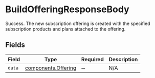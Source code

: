 # BuildOfferingResponseBody

Success. The new subscription offering is created with the specified subscription products and plans attached to the offering.


## Fields

| Field                                                      | Type                                                       | Required                                                   | Description                                                |
| ---------------------------------------------------------- | ---------------------------------------------------------- | ---------------------------------------------------------- | ---------------------------------------------------------- |
| `data`                                                     | [components.Offering](../../models/components/offering.md) | :heavy_minus_sign:                                         | N/A                                                        |